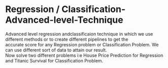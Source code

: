 # Regression / Classification-Advanced-level-Technique
Advanced level regression andclassificaion technique in which we use different methods or to create different pipelines to get the <br>
accurate score for any Regression problem  or Classification Problem. We can use different sort of data to attain our result.<br>
Now solve two different problems i:e House Price Prediction for Regression and Titanic Survival for Classification Problem.
